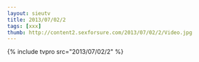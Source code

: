 ```yaml
--- 
layout: sieutv
title: 2013/07/02/2
tags: [xxx]
thumb: http://content2.sexforsure.com/2013/07/02/2/Video.jpg
---
```

{% include tvpro src="2013/07/02/2" %} 
